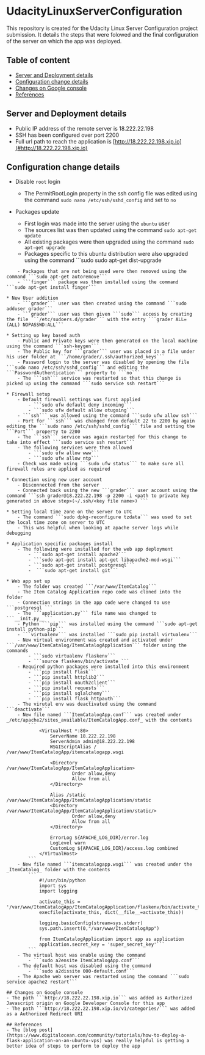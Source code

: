# UdacityLinuxServerConfiguration

This repository is created for the Udacity Linux Server Configuration project submission. It details the steps that were folowed and the final configuration of the server on which the app was deployed.

## Table of content
- [Server and Deployment details](#server-and-deployment-details)
- [Configuration change details](#configuration-change-details)
- [Changes on Google console](#changes-on-google-console)
- [References](#references)

## Server and Deployment details
- Public IP address of the remote server is 18.222.22.198
- SSH has been configured over port 2200
- Full url path to reach the application is [http://18.222.22.198.xip.io](#http://18.222.22.198.xip.io)

## Configuration change details
* Disable ```root``` login
    - The PermitRootLogin property in the ssh config file was edited using the command ```sudo nano /etc/ssh/sshd_config``` and set to ```no``` 
    
* Packages update
    - First login was made into the server using the ```ubuntu``` user
    - The sources list was then updated using the command ```sudo apt-get update```
    - All existing packages were then upgraded using the command ```sudo apt-get upgrade```
    - Packages specific to this ubuntu distribution were also upgraded using the command ```sudo sudo apt-get dist-upgrade
```
    - Packages that are not being used were then removed using the command ```sudo apt-get autoremove```
    - ```finger``` package was then installed using the command ```sudo apt-get install finger```

* New User addition
    - ```grader``` user was then created using the command ```sudo adduser grader```
    - ```grader``` user was then given ```sudo``` access by creating the file ```/etc/sudoers.d/grader``` with the entry ```grader ALL=(ALL) NOPASSWD:ALL```

* Setting up key based auth
    - Public and Private keys were then generated on the local machine using the command ```ssh-keygen```
    - The Public key for ```grader``` user was placed in a file under his user folder at ```/home/grader/.ssh/authorized_keys```
    - Password login to the server was disabled by opening the file ```sudo nano /etc/ssh/sshd_config``` and editing the ```PasswordAuthentication``` property to ```no```
    - The ```ssh``` service was restarted so that this change is picked up using the command ```sudo service ssh restart```

* Firewall setup
    - Default firewall settings was first applied
        - ```sudo ufw default deny incoming```
        - ```sudo ufw default allow otugoing```
    - ```ssh``` was allowed using the command ```sudo ufw allow ssh```
    - Port for ```ssh``` was changed from default 22 to 2200 by again editing the ```sudo nano /etc/ssh/sshd_config``` file and setting the ```Port``` property to 2200
    - The ```ssh``` service was again restarted for this change to take into effect ```sudo service ssh restart```
    - The following services were then allowed
        - ```sudo ufw allow www```
        - ```sudo ufw allow ntp```
    - Check was made using ```sudo ufw status``` to make sure all firewall rules are applied as required

* Connection using new user account
    - Disconnected from the server
    - Connected back using the new ```grader``` user account using the command ```ssh grader@18.222.22.198 -p 2200 -i <path to private key generated in above step>(~/.ssh/<key file name>) ```

* Setting local time zone on the server to UTC
    - The command ```sudo dpkg-reconfigure tzdata``` was used to set the local time zone on server to UTC
    - This was helpful when looking at apache server logs while debugging

* Application specific packages install
    - The following were installed for the web app deployment
        - ```sudo apt-get install apache2```
        - ```sudo apt-get install apt-get libapache2-mod-wsgi```
        - ```sudo apt-get install postgresql```
        -  ```sudo apt-get install git```

* Web app set up
    - The folder was created ```/var/www/ItemCatalog```
    - The Item Catalog Application repo code was cloned into the folder
    - Connection strings in the app code were changed to use ```postgresql ```
    - The ```application.py``` file name was changed to ```__init.py__```
    - Python ```pip``` was installed using the command ```sudo apt-get install python-pip```
    - ```virtualenv``` was installed ```sudo pip install virtualenv```
    - New virtual environment was created and activated under ```/var/www/ItemCatalog/ItemCatalogApplication``` folder using the commands
        - ```sudo virtualenv flaskenv```
        - ```source flaskenv/bin/activate ```
    - Required python packages were installed into this environment
        - ```pip install Flask```
        - ```pip install httplib2```
        - ```pip install oauth2client```
        - ```pip install requests```
        - ```pip install sqlalchemy```
        - ```pip install flask_httpauth```
    - The virutal env was deactivated using the command ```deactivate```
    - New file named ```ItemCatalogApp.conf``` was created under _/etc/apache2/sites_available/ItemCatalogApp.conf_ with the contents
        ```
            <VirtualHost *:80>
                ServerName 18.222.22.198
                ServerAdmin admin@18.222.22.198
                WSGIScriptAlias / /var/www/ItemCatalogApp/itemcatalogapp.wsgi

                <Directory /var/www/ItemCatalogApp/ItemCatalogApplication>
                        Order allow,deny
                        Allow from all
                </Directory>

                Alias /static /var/www/ItemCatalogApp/ItemCatalogApplication/static
                <Directory /var/www/ItemCatalogApp/ItemCatalogApplication/static/>
                        Order allow,deny
                        Allow from all
                </Directory>

                ErrorLog ${APACHE_LOG_DIR}/error.log
                LogLevel warn
                CustomLog ${APACHE_LOG_DIR}/access.log combined
            </VirtualHost>
        ```
    - New file named ```itemcatalogapp.wsgi``` was created under the _ItemCatalog_ folder with the contents
        ```
            #!/usr/bin/python
            import sys
            import logging

            activate_this =             '/var/www/ItemCatalogApp/ItemCatalogApplication/flaskenv/bin/activate_this.py'
            execfile(activate_this, dict(__file__=activate_this))

            logging.basicConfig(stream=sys.stderr)
            sys.path.insert(0,"/var/www/ItemCatalogApp")

            from ItemCatalogApplication import app as application
            application.secret_key = 'super_secret_key'```
        ```
    - The virtual host was enable using the command
        - ```sudo a2ensite ItemCatalogApp.conf```
    - The default host was disabled using the command
        - ```sudo a2dissite 000-default.conf```
    - The Apache web server was restarted using the command ```sudo service apache2 restart```

## Changes on Google console
- The path ```http://18.222.22.198.xip.io``` was added as Authorized Javascript origin on Google Developer Console for this app
- The path ```http://18.222.22.198.xip.io/v1/categories/``` was added as a Authorized Redirect URI

## References
- The [blog post](https://www.digitalocean.com/community/tutorials/how-to-deploy-a-flask-application-on-an-ubuntu-vps) was really helpful is getting a better idea of steps to perform to deploy the app
